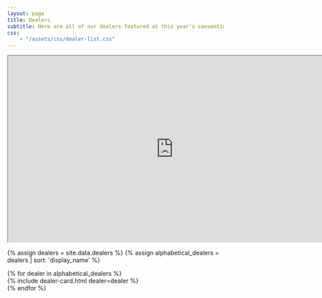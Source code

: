 ```yaml
---
layout: page
title: Dealers
subtitle: Here are all of our dealers featured at this year's convention!
css:
    - "/assets/css/dealer-list.css"
---
```


<iframe
    src="https://player.twitch.tv/?channel=fursquared&parent=fursquared.com&parent=dev.fursquared.com"
    width="768"
    height="432"
    allowfullscreen="true">
</iframe>

{% assign dealers = site.data.dealers %}
{% assign alphabetical_dealers = dealers | sort: 'display_name' %}

<div class="dealer-list-container">
{% for dealer in alphabetical_dealers %}
    <div class="dealer-card-container">
        {% include dealer-card.html dealer=dealer %}
    </div>
{% endfor %}
</div>
